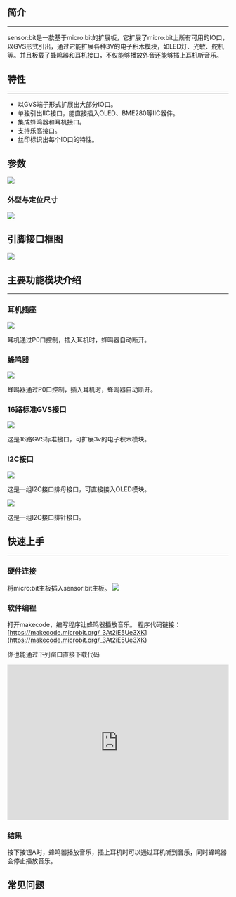 ## 简介
---

sensor:bit是一款基于micro:bit的扩展板，它扩展了micro:bit上所有可用的IO口，以GVS形式引出，通过它能扩展各种3V的电子积木模块，如LED灯、光敏、舵机等。并且板载了蜂鸣器和耳机接口，不仅能够播放外音还能够插上耳机听音乐。


## 特性 
---

- 以GVS端子形式扩展出大部分IO口。
- 单独引出IIC接口，能直接插入OLED、BME280等IIC器件。
- 集成蜂鸣器和耳机接口。
- 支持乐高接口。
- 丝印标识出每个IO口的特性。


## 参数

![](https://i.imgur.com/0gP51cc.png)

### 外型与定位尺寸  
![](https://i.imgur.com/gB0wNrj.png)

## 引脚接口框图
![](https://i.imgur.com/GyigPRt.png)

## 主要功能模块介绍  
---  

### 耳机插座  
![](https://i.imgur.com/0iA1JlU.png)

耳机通过P0口控制，插入耳机时，蜂鸣器自动断开。

### 蜂鸣器  
![](https://i.imgur.com/TyBn9U6.png)

蜂鸣器通过P0口控制，插入耳机时，蜂鸣器自动断开。

### 16路标准GVS接口  
![](https://i.imgur.com/lu64mbc.png)

这是16路GVS标准接口，可扩展3v的电子积木模块。

### I2C接口
![](https://i.imgur.com/AzBhRRS.png)

这是一组I2C接口排母接口，可直接接入OLED模块。

![](https://i.imgur.com/VEl3AeH.png)

这是一组I2C接口排针接口。

## 快速上手  
---  

### 硬件连接  

将micro:bit主板插入sensor:bit主板。
![](https://i.imgur.com/WLLJgP2.jpg)

### 软件编程  

打开makecode，编写程序让蜂鸣器播放音乐。
程序代码链接：[https://makecode.microbit.org/_3At2iE5Ue3XK](https://makecode.microbit.org/_3At2iE5Ue3XK)

你也能通过下列窗口直接下载代码
<div style="position:relative;height:0;padding-bottom:70%;overflow:hidden;"><iframe style="position:absolute;top:0;left:0;width:100%;height:100%;" src="https://makecode.microbit.org/#pub:_3At2iE5Ue3XK" frameborder="0" sandbox="allow-popups allow-forms allow-scripts allow-same-origin"></iframe></div>

### 结果  

按下按钮A时，蜂鸣器播放音乐，插上耳机时可以通过耳机听到音乐，同时蜂鸣器会停止播放音乐。

## 常见问题
